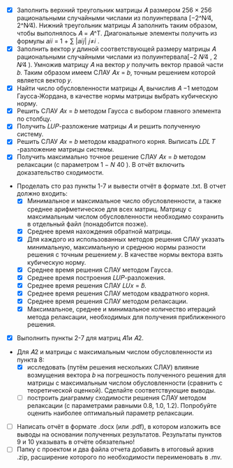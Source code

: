 - [x] Заполнить верхний треугольник матрицы 𝐴 размером 256 × 256 рациональными случайными числами из полуинтервала
  [−2^N⁄4, 2^N⁄4). Нижний треугольник матрицы 𝐴 заполнить таким образом, чтобы выполнялось 𝐴 = 𝐴^T. Диагональные
  элементы получить из формулы 𝑎𝑖𝑖 = 1 + ∑ |𝑎𝑖𝑗| 𝑗≠𝑖 .
- [x] Заполнить вектор 𝑦 длиной соответствующей размеру матрицы 𝐴 рациональными случайными числами из полуинтервала[−2
  𝑁⁄4 , 2 𝑁⁄4
  ). Умножив матрицу 𝐴 на вектор 𝑦 получить вектор правой части 𝑏. Таким образом имеем СЛАУ 𝐴𝑥 = 𝑏, точным
  решением которой является вектор 𝑦.
- [x] Найти число обусловленности матрицы 𝐴, вычислив 𝐴 −1 методом Гаусса-Жордана, в качестве нормы матрицы выбрать
  кубическую норму.
- [x] Решить СЛАУ 𝐴𝑥 = 𝑏 методом Гаусса с выбором главного элемента по столбцу.
- [x] Получить 𝐿𝑈𝑃-разложение матрицы 𝐴 и решить полученную систему.
- [x] Решить СЛАУ 𝐴𝑥 = 𝑏 методом квадратного корня. Выписать 𝐿𝐷𝐿 𝑇 -разложение матрицы системы.
- [x] Получить максимально точное решение СЛАУ 𝐴𝑥 = 𝑏 методом релаксации (с параметром 1 − 𝑁 40
  ). В отчёт включить доказательство сходимости.
- Проделать сто раз пункты 1-7 и вывести отчёт в формате .txt. В отчет должно входить:
    - [x] Минимальное и максимальное число обусловленности, а также среднее арифметическое для всех матриц. Матрицу с
      максимальным числом обусловленности необходимо сохранить в отдельный файл (понадобится позже).
    - [x] Среднее время нахождения обратной матрицы.
    - [x] Для каждого из использованных методов решения СЛАУ указать минимальную, максимальную и среднюю нормы разности
      решения с точным решением 𝑦. В качестве нормы вектора взять кубическую норму.
    - [x] Среднее время решения СЛАУ методом Гаусса.
    - [x] Среднее время построения 𝐿𝑈𝑃-разложения.
    - [x] Среднее время решения СЛАУ 𝐿𝑈𝑥 = 𝑏̃.
    - [x] Среднее время решения СЛАУ методом квадратного корня.
    - [x] Среднее время решения СЛАУ методом релаксации.
    - [x] Максимальное, среднее и минимальное количество итераций метода релаксации, необходимых для получения
      приближенного решения.
- [x] Выполнить пункты 2-7 для матриц 𝐴1и 𝐴2.
- Для 𝐴2 и матрицы с максимальным числом обусловленности из пункта 8:
    - [x] исследовать (путём решения нескольких СЛАУ) влияние возмущения вектора 𝑏 на погрешность полученного решения
      для матрицы с максимальным числом обусловленности (сравнить с теоретической оценкой). Сделайте соответствующие
      выводы.
    - [ ] построить диаграмму сходимости решения СЛАУ методом релаксации (с параметрами равными 0.8, 1.0, 1.2).
      Попробуйте оценить наиболее оптимальный параметр релаксации.
- [ ] Написать отчёт в формате .docx (или .pdf), в котором изложить все выводы на основании полученных результатов.
  Результаты пунктов 9 и 10 указывать в отчёте обязательно!
- [ ] Папку с проектом и два файла отчета добавить в итоговый архив .zip, расширение которого по необходимости
  переименовать в .mv.